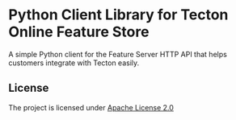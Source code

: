 # Python Client Library for Tecton Online Feature Store

A simple Python client for the Feature Server HTTP API that helps customers integrate with Tecton easily.

[//]: # ()
[//]: # (## Documentation)

[//]: # ()
[//]: # (* [Fetching Online Features]&#40;https://docs.tecton.ai/latest/examples/fetch-real-time-features.html&#41;)

[//]: # (* [FeatureServer API Reference]&#40;https://docs.tecton.ai/rest-swagger/docs.html&#41;)

[//]: # (* [Tecton Java Client API Reference]&#40;https://www.javadoc.io/doc/ai.tecton/java-client/latest/index.html&#41;)

[//]: # (* [Tecton Java Client Example Code]&#40;https://github.com/tecton-ai/TectonClientDemo/tree/main/src/main/java&#41;)

[//]: # ()
[//]: # (## Troubleshooting)

[//]: # ()
[//]: # (If you have any questions or need help,)

[//]: # (please [open an Issue]&#40;https://github.com/tecton-ai/tecton-http-client-java/issues&#41; or reach out to us in Slack!)

[//]: # ()
[//]: # (## Contributing)

[//]: # ()
[//]: # (The Tecton Java client is open source and we welcome any contributions from our Tecton community.)

[//]: # ()
[//]: # (### Prerequisites)

[//]: # ()
[//]: # (* Java 8 or higher)

[//]: # (* Gradle)

[//]: # (* [Google Java Format]&#40;https://github.com/google/google-java-format&#41; formatter &#40;can also use as a plugin in your IDE&#41;)

[//]: # ()
[//]: # (### Build the Project)

[//]: # ()
[//]: # (The `tecton-http-client-java` project can be built using Gradle as follows:)

[//]: # ()
[//]: # (`./gradlew clean build`)

[//]: # ()
[//]: # (## Basic end to end testing)

[//]: # ()
[//]: # (In the demo client [repository]&#40;https://github.com/tecton-ai/TectonClientDemo&#41; update the `build.gradle` file with the)

[//]: # (jar that you generate from this repo using `./gradlew clean build`.)

[//]: # ()
[//]: # (Change the dependencies target to this and point the files attribute to your java client jar:)

[//]: # ()
[//]: # (```)

[//]: # (dependencies {)

[//]: # (    implementation files&#40;'libs/java-client-0.1.0-SNAPSHOT.jar'&#41;)

[//]: # (    implementation 'com.google.code.gson:gson:2.2.4')

[//]: # (    implementation group: 'org.apache.commons', name: 'commons-lang3', version: '3.12.0')

[//]: # ()
[//]: # (})

[//]: # (```)

[//]: # ()
[//]: # (Update `tecton.properties` with your cluster url and run the Demo file to query the feature services needed.)

[//]: # ()
[//]: # (## Before Opening a PR)

[//]: # ()
[//]: # (* Please run pre-commit on your staged files to ensure that the changes are correctly formatted.)

[//]: # (* Please run `./gradlew clean build` to ensure that your changes pass the build)

[//]: # (* Please add unit tests if possible to test the new code changes)

## License

The project is licensed
under [Apache License 2.0](https://github.com/tecton-ai/tecton-http-client-java/blob/main/LICENSE.md)